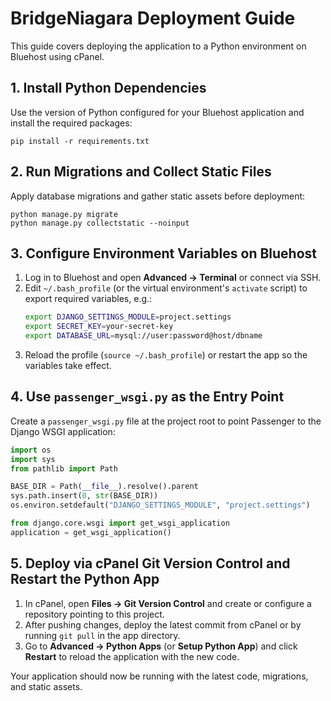 # BridgeNiagara Deployment Guide

This guide covers deploying the application to a Python environment on Bluehost using cPanel.

## 1. Install Python Dependencies

Use the version of Python configured for your Bluehost application and install the required packages:

```
pip install -r requirements.txt
```

## 2. Run Migrations and Collect Static Files

Apply database migrations and gather static assets before deployment:

```
python manage.py migrate
python manage.py collectstatic --noinput
```

## 3. Configure Environment Variables on Bluehost

1. Log in to Bluehost and open **Advanced → Terminal** or connect via SSH.
2. Edit `~/.bash_profile` (or the virtual environment's `activate` script) to export required variables, e.g.:
   ```bash
   export DJANGO_SETTINGS_MODULE=project.settings
   export SECRET_KEY=your-secret-key
   export DATABASE_URL=mysql://user:password@host/dbname
   ```
3. Reload the profile (`source ~/.bash_profile`) or restart the app so the variables take effect.

## 4. Use `passenger_wsgi.py` as the Entry Point

Create a `passenger_wsgi.py` file at the project root to point Passenger to the Django WSGI application:

```python
import os
import sys
from pathlib import Path

BASE_DIR = Path(__file__).resolve().parent
sys.path.insert(0, str(BASE_DIR))
os.environ.setdefault("DJANGO_SETTINGS_MODULE", "project.settings")

from django.core.wsgi import get_wsgi_application
application = get_wsgi_application()
```

## 5. Deploy via cPanel Git Version Control and Restart the Python App

1. In cPanel, open **Files → Git Version Control** and create or configure a repository pointing to this project.
2. After pushing changes, deploy the latest commit from cPanel or by running `git pull` in the app directory.
3. Go to **Advanced → Python Apps** (or **Setup Python App**) and click **Restart** to reload the application with the new code.

Your application should now be running with the latest code, migrations, and static assets.
